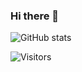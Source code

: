 ### Hi there 👋


![GitHub stats](https://github-readme-stats.vercel.app/api?username=koraykoca&show_icons=true&theme=github_dark)

![Visitors](https://visitor-badge.laobi.icu/badge?page_id=koraykoca)


<!--
**koraykoca/koraykoca** is a ✨ _special_ ✨ repository because its `README.md` (this file) appears on your GitHub profile.

Here are some ideas to get you started:

- 🔭 I’m currently working on ...
- 🌱 I’m currently learning ...
- 👯 I’m looking to collaborate on ...
- 🤔 I’m looking for help with ...
- 💬 Ask me about ...
- 📫 How to reach me: ...
- 😄 Pronouns: ...
- ⚡ Fun fact: ...
-->
